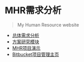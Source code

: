 # MHR需求分析
> My Human Resource website


* [总体需求分析](general_requirement.md)
* [方案研究模块](proposal_requirement.md)
* [MHR项目演示](http://123.207.161.77)
* [Bitbucket项目管理主页](https://bitbucket.org/apanhr/mhr)
